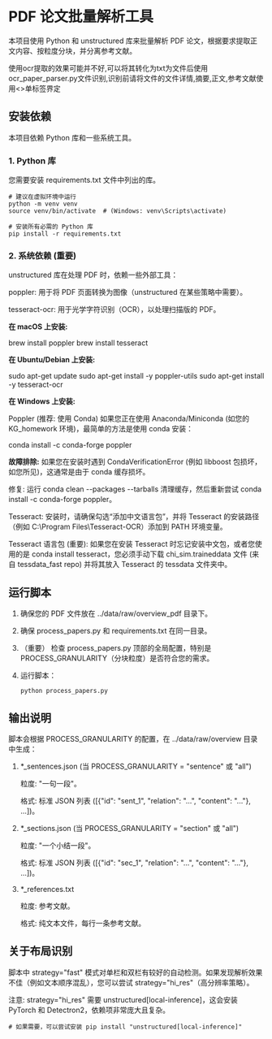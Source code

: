 # PDF 论文批量解析工具

本项目使用 Python 和 unstructured 库来批量解析 PDF 论文，根据要求提取正文内容、按粒度分块，并分离参考文献。

使用ocr提取的效果可能并不好,可以将其转化为txt为文件后使用ocr_paper_parser.py文件识别,识别前请将文件的文件详情,摘要,正文,参考文献使用<>单标签界定
## 安装依赖

本项目依赖 Python 库和一些系统工具。

### 1. Python 库

您需要安装 requirements.txt 文件中列出的库。

```
# 建议在虚拟环境中运行
python -m venv venv
source venv/bin/activate  # (Windows: venv\Scripts\activate)
```

```
# 安装所有必需的 Python 库
pip install -r requirements.txt
```

### 2. 系统依赖 (重要)

unstructured 库在处理 PDF 时，依赖一些外部工具：

poppler: 用于将 PDF 页面转换为图像（unstructured 在某些策略中需要）。

tesseract-ocr: 用于光学字符识别（OCR），以处理扫描版的 PDF。

**在 macOS 上安装:**

brew install poppler
brew install tesseract



**在 Ubuntu/Debian 上安装:**

sudo apt-get update
sudo apt-get install -y poppler-utils
sudo apt-get install -y tesseract-ocr



**在 Windows 上安装:**

Poppler (推荐: 使用 Conda)
如果您正在使用 Anaconda/Miniconda (如您的 KG_homework 环境)，最简单的方法是使用 conda 安装：

conda install -c conda-forge poppler


**故障排除:** 如果您在安装时遇到 CondaVerificationError (例如 libboost 包损坏，如您所见)，这通常是由于 conda 缓存损坏。

修复: 运行 conda clean --packages --tarballs 清理缓存，然后重新尝试 conda install -c conda-forge poppler。

Tesseract: 安装时，请确保勾选“添加中文语言包”，并将 Tesseract 的安装路径（例如 C:\Program Files\Tesseract-OCR）添加到 PATH 环境变量。

Tesseract 语言包 (重要): 如果您在安装 Tesseract 时忘记安装中文包，或者您使用的是 conda install tesseract，您必须手动下载 chi_sim.traineddata 文件 (来自 tessdata_fast repo) 并将其放入 Tesseract 的 tessdata 文件夹中。

## 运行脚本

1. 确保您的 PDF 文件放在 ../data/raw/overview_pdf 目录下。

2. 确保 process_papers.py 和 requirements.txt 在同一目录。

3. （重要） 检查 process_papers.py 顶部的全局配置，特别是 PROCESS_GRANULARITY（分块粒度）是否符合您的需求。

4. 运行脚本：

    `python process_papers.py`

## 输出说明

脚本会根据 PROCESS_GRANULARITY 的配置，在 ../data/raw/overview 目录中生成：

1. *_sentences.json (当 PROCESS_GRANULARITY = "sentence" 或 "all")

    粒度: "一句一段"。

    格式: 标准 JSON 列表 ([{"id": "sent_1", "relation": "...", "content": "..."}, ...])。

2. *_sections.json (当 PROCESS_GRANULARITY = "section" 或 "all")

    粒度: "一个小结一段"。

    格式: 标准 JSON 列表 ([{"id": "sec_1", "relation": "...", "content": "..."}, ...])。

3. *_references.txt

    粒度: 参考文献。

    格式: 纯文本文件，每行一条参考文献。

## 关于布局识别

脚本中 strategy="fast" 模式对单栏和双栏有较好的自动检测。如果发现解析效果不佳（例如文本顺序混乱），您可以尝试 strategy="hi_res"（高分辨率策略）。

注意: strategy="hi_res" 需要 unstructured[local-inference]，这会安装 PyTorch 和 Detectron2，依赖项非常庞大且复杂。

`# 如果需要，可以尝试安装
pip install "unstructured[local-inference]"`

